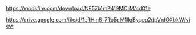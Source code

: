 https://modsfire.com/download/NE57b1mP419MCrM/cd01e


https://drive.google.com/file/d/1cRHm8_7Ro5pM1lIgByqeq2dpVnfOXbkW/view

